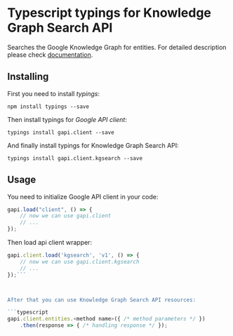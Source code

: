 # Typescript typings for Knowledge Graph Search API
Searches the Google Knowledge Graph for entities.
For detailed description please check [documentation](https://developers.google.com/knowledge-graph/).

## Installing

First you need to install *typings*:
```
npm install typings --save 
```

Then install typings for *Google API client*:
```
typings install gapi.client --save 
```

And finally install typings for Knowledge Graph Search API:
```
typings install gapi.client.kgsearch --save 
```

## Usage

You need to initialize Google API client in your code:
```typescript
gapi.load("client", () => { 
    // now we can use gapi.client
    // ... 
});
```

Then load api client wrapper:
```typescript
gapi.client.load('kgsearch', 'v1', () => {
    // now we can use gapi.client.kgsearch
    // ... 
});```



After that you can use Knowledge Graph Search API resources:

```typescript
gapi.client.entities.<method name>({ /* method parameters */ })
    .then(response => { /* handling response */ });
```